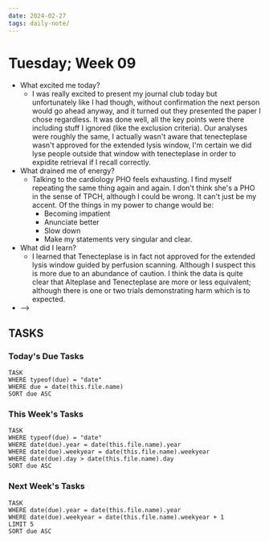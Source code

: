 ```yaml
---
date: 2024-02-27
tags: daily-note/
---
```


#  Tuesday; Week  09

- What excited me today?
	- I was really excited to present my journal club today but unfortunately like I had though, without confirmation the next person would go ahead anyway, and it turned out they presented the paper I chose regardless. It was done well, all the key points were there including stuff I ignored (like the exclusion criteria). Our analyses were roughly the same, I actually wasn't aware that tenecteplase wasn't approved for the extended lysis window, I'm certain we did lyse people outside that window with tenecteplase in order to expidite retrieval if I recall correctly. 
- What drained me of energy?
	- Talking to the cardiology PHO feels exhausting. I find myself repeating the same thing again and again. I don't think she's a PHO in the sense of TPCH, although I could be wrong. It can't just be my accent. Of the things in my power to change would be:
		- Becoming impatient
		- Anunciate better
		- Slow down 
		- Make my statements very singular and clear. 
- What did I learn?
	- I learned that Tenecteplase is in fact not approved for the extended lysis window guided by perfusion scanning. Although I suspect this is more due to an abundance of caution. I think the data is quite clear that Alteplase and Tenecteplase are more or less equivalent; although there is one or two trials demonstrating harm which is to expected. 
- -->


## TASKS



### Today's Due Tasks
```dataview
TASK 
WHERE typeof(due) = "date"
WHERE due = date(this.file.name)
SORT due ASC
```

### This Week's Tasks
```dataview
TASK 
WHERE typeof(due) = "date"
WHERE date(due).year = date(this.file.name).year
WHERE date(due).weekyear = date(this.file.name).weekyear
WHERE date(due).day > date(this.file.name).day
SORT due ASC
```

### Next Week's Tasks
```dataview
TASK 
WHERE date(due).year = date(this.file.name).year
WHERE date(due).weekyear = date(this.file.name).weekyear + 1
LIMIT 5
SORT due ASC
```